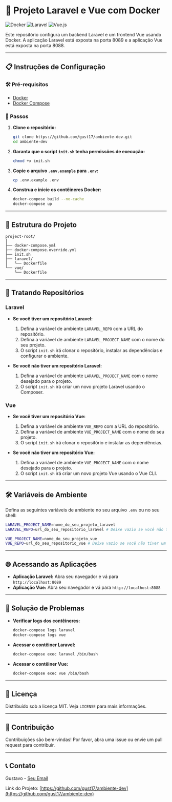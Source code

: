 
# 🐳 Projeto Laravel e Vue com Docker

![Docker](https://img.shields.io/badge/Docker-2496ED?style=for-the-badge&logo=docker&logoColor=white)
![Laravel](https://img.shields.io/badge/Laravel-FF2D20?style=for-the-badge&logo=laravel&logoColor=white)
![Vue.js](https://img.shields.io/badge/Vue.js-35495E?style=for-the-badge&logo=vue.js&logoColor=4FC08D)

Este repositório configura um backend Laravel e um frontend Vue usando Docker. A aplicação Laravel está exposta na porta 8089 e a aplicação Vue está exposta na porta 8088.

---

## 📋 Instruções de Configuração

### 🛠️ Pré-requisitos

- [Docker](https://www.docker.com/)
- [Docker Compose](https://docs.docker.com/compose/)

### 🚀 Passos

1. **Clone o repositório:**

    ```sh
    git clone https://github.com/gust17/ambiente-dev.git
    cd ambiente-dev
    ```

2. **Garanta que o script `init.sh` tenha permissões de execução:**

    ```sh
    chmod +x init.sh
    ```

3. **Copie o arquivo `.env.example` para `.env`:**

    ```sh
    cp .env.example .env
    ```

4. **Construa e inicie os contêineres Docker:**

    ```sh
    docker-compose build --no-cache
    docker-compose up
    ```

---

## 📂 Estrutura do Projeto

```plaintext
project-root/
│
├── docker-compose.yml
├── docker-compose.override.yml
├── init.sh
├── laravel/
│   └── Dockerfile
└── vue/
    └── Dockerfile
```

---

## 🌟 Tratando Repositórios

### Laravel

- **Se você tiver um repositório Laravel:**

    1. Defina a variável de ambiente `LARAVEL_REPO` com a URL do repositório.
    2. Defina a variável de ambiente `LARAVEL_PROJECT_NAME` com o nome do seu projeto.
    3. O script `init.sh` irá clonar o repositório, instalar as dependências e configurar o ambiente.

- **Se você não tiver um repositório Laravel:**

    1. Defina a variável de ambiente `LARAVEL_PROJECT_NAME` com o nome desejado para o projeto.
    2. O script `init.sh` irá criar um novo projeto Laravel usando o Composer.

### Vue

- **Se você tiver um repositório Vue:**

    1. Defina a variável de ambiente `VUE_REPO` com a URL do repositório.
    2. Defina a variável de ambiente `VUE_PROJECT_NAME` com o nome do seu projeto.
    3. O script `init.sh` irá clonar o repositório e instalar as dependências.

- **Se você não tiver um repositório Vue:**

    1. Defina a variável de ambiente `VUE_PROJECT_NAME` com o nome desejado para o projeto.
    2. O script `init.sh` irá criar um novo projeto Vue usando o Vue CLI.

---

## 🛠️ Variáveis de Ambiente

Defina as seguintes variáveis de ambiente no seu arquivo `.env` ou no seu shell:

```sh
LARAVEL_PROJECT_NAME=nome_do_seu_projeto_laravel
LARAVEL_REPO=url_do_seu_repositorio_laravel # Deixe vazio se você não tiver um repositório

VUE_PROJECT_NAME=nome_do_seu_projeto_vue
VUE_REPO=url_do_seu_repositorio_vue # Deixe vazio se você não tiver um repositório
```

---

## 🌐 Acessando as Aplicações

- **Aplicação Laravel:** Abra seu navegador e vá para `http://localhost:8089`
- **Aplicação Vue:** Abra seu navegador e vá para `http://localhost:8088`

---

## 🐞 Solução de Problemas

- **Verificar logs dos contêineres:**

    ```sh
    docker-compose logs laravel
    docker-compose logs vue
    ```

- **Acessar o contêiner Laravel:**

    ```sh
    docker-compose exec laravel /bin/bash
    ```

- **Acessar o contêiner Vue:**

    ```sh
    docker-compose exec vue /bin/bash
    ```

---

## 📄 Licença

Distribuído sob a licença MIT. Veja `LICENSE` para mais informações.

---

## 🤝 Contribuição

Contribuições são bem-vindas! Por favor, abra uma issue ou envie um pull request para contribuir.

---

## 📞 Contato

Gustavo - [Seu Email](mailto:seuemail@example.com)

Link do Projeto: [https://github.com/gust17/ambiente-dev](https://github.com/gust17/ambiente-dev)
